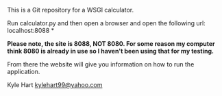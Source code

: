 This is a Git repository for a WSGI calculator.

Run calculator.py and then open a browser and open the following url:
localhost:8088 *

**Please note, the site is 8088, NOT 8080.  For some reason my computer think 8080 is already
in use so I haven't been using that for my testing.** 

From there the website will give you information on how to run the application.

Kyle Hart
kylehart99@yahoo.com